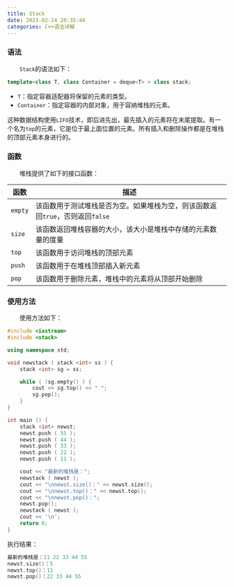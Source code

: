 ```yaml
---
title: Stack
date: 2021-02-24 20:35:44
categories: C++语法详解
---
```

### 语法

&emsp;&emsp;`Stack`的语法如下：<!--more-->

``` cpp
template<class T, class Container = deque<T> > class stack;
```

- `T`：指定容器适配器将保留的元素的类型。
- `Container`：指定容器的内部对象，用于容纳堆栈的元素。

这种数据结构使用`LIFO`技术，即后进先出，最先插入的元素将在末尾提取。有一个名为`top`的元素，它是位于最上面位置的元素。所有插入和删除操作都是在堆栈的顶部元素本身进行的。

### 函数

&emsp;&emsp;堆栈提供了如下的接口函数：

函数     | 描述
--------|-----
`empty` | 该函数用于测试堆栈是否为空。如果堆栈为空，则该函数返回`true`，否则返回`false`
`size`  | 该函数返回堆栈容器的大小，该大小是堆栈中存储的元素数量的度量
`top`   | 该函数用于访问堆栈的顶部元素
`push`  | 该函数用于在堆栈顶部插入新元素
`pop`   | 该函数用于删除元素，堆栈中的元素将从顶部开始删除

### 使用方法

&emsp;&emsp;使用方法如下：

``` cpp
#include <iostream>
#include <stack>

using namespace std;

void newstack ( stack <int> ss ) {
    stack <int> sg = ss;

    while ( !sg.empty() ) {
        cout << sg.top() << " ";
        sg.pop();
    }
}

int main () {
    stack <int> newst;
    newst.push ( 55 );
    newst.push ( 44 );
    newst.push ( 33 );
    newst.push ( 22 );
    newst.push ( 11 );

    cout << "最新的堆栈是：";
    newstack ( newst );
    cout << "\nnewst.size()：" << newst.size();
    cout << "\nnewst.top()：" << newst.top();
    cout << "\nnewst.pop()：";
    newst.pop();
    newstack ( newst );
    cout << '\n';
    return 0;
}
```

执行结果：

``` cpp
最新的堆栈是：11 22 33 44 55 
newst.size()：5
newst.top()：11
newst.pop()：22 33 44 55
```